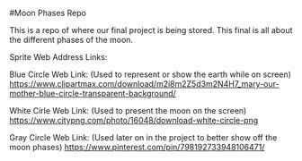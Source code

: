 #Moon Phases Repo


This is a repo of where our final project is being stored. This final is all about the different phases of the moon. 

Sprite Web Address Links: 

Blue Circle Web Link: (Used to represent or show the earth while on screen)
https://www.clipartmax.com/download/m2i8m2Z5d3m2N4H7_mary-our-mother-blue-circle-transparent-background/

White Cirle Web Link: (Used to present the moon on the screen)
https://www.citypng.com/photo/16048/download-white-circle-png 

Gray Circle Web Link: (Used later on in the project to better show off the moon phases)
https://www.pinterest.com/pin/798192733948106471/


